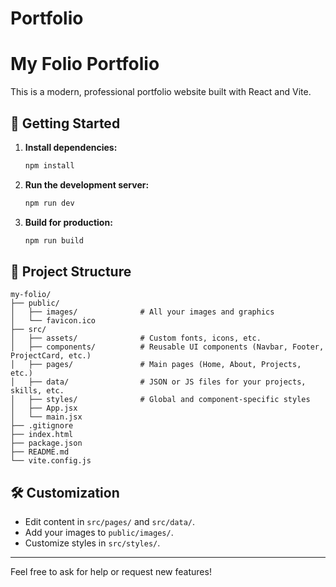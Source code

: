 # Portfolio

# My Folio Portfolio

This is a modern, professional portfolio website built with React and Vite.

## 🚀 Getting Started

1. **Install dependencies:**
   ```bash
   npm install
   ```
2. **Run the development server:**
   ```bash
   npm run dev
   ```
3. **Build for production:**
   ```bash
   npm run build
   ```

## 📁 Project Structure

```
my-folio/
├── public/
│   ├── images/              # All your images and graphics
│   └── favicon.ico
├── src/
│   ├── assets/              # Custom fonts, icons, etc.
│   ├── components/          # Reusable UI components (Navbar, Footer, ProjectCard, etc.)
│   ├── pages/               # Main pages (Home, About, Projects, etc.)
│   ├── data/                # JSON or JS files for your projects, skills, etc.
│   ├── styles/              # Global and component-specific styles
│   ├── App.jsx
│   └── main.jsx
├── .gitignore
├── index.html
├── package.json
├── README.md
└── vite.config.js
```

## 🛠️ Customization

- Edit content in `src/pages/` and `src/data/`.
- Add your images to `public/images/`.
- Customize styles in `src/styles/`.

---

Feel free to ask for help or request new features!
